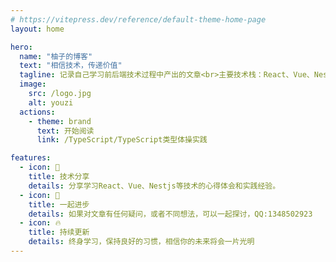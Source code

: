 ```yaml
---
# https://vitepress.dev/reference/default-theme-home-page
layout: home

hero:
  name: "柚子的博客"
  text: "相信技术，传递价值"
  tagline: 记录自己学习前后端技术过程中产出的文章<br>主要技术栈：React、Vue、Nestjs
  image:
    src: /logo.jpg
    alt: youzi
  actions:
    - theme: brand
      text: 开始阅读
      link: /TypeScript/TypeScript类型体操实践

features:
  - icon: 📝
    title: 技术分享
    details: 分享学习React、Vue、Nestjs等技术的心得体会和实践经验。
  - icon: 🚀
    title: 一起进步
    details: 如果对文章有任何疑问，或者不同想法，可以一起探讨，QQ:1348502923
  - icon: 🔥
    title: 持续更新
    details: 终身学习，保持良好的习惯，相信你的未来将会一片光明
---
```

